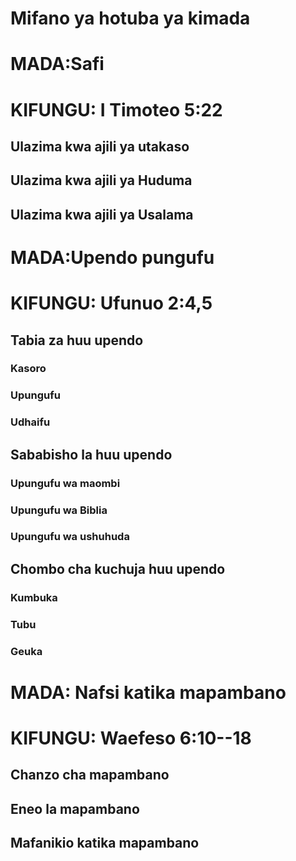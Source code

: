 # Mifano ya hotuba ya kimada

# MADA:Safi

# KIFUNGU: I Timoteo 5:22

## Ulazima kwa ajili ya utakaso

## Ulazima kwa ajili ya Huduma

## Ulazima kwa ajili ya Usalama

# MADA:Upendo pungufu

# KIFUNGU: Ufunuo 2:4,5

## Tabia za huu upendo

### Kasoro

### Upungufu

### Udhaifu

## Sababisho la huu upendo

### Upungufu wa maombi

### Upungufu wa Biblia

### Upungufu wa ushuhuda

## Chombo cha kuchuja huu upendo

### Kumbuka

### Tubu

### Geuka

# MADA: Nafsi katika mapambano

# KIFUNGU: Waefeso 6:10--18

## Chanzo cha mapambano

## Eneo la mapambano

## Mafanikio katika mapambano

